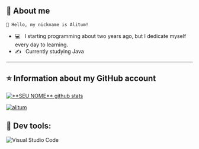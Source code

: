## 📖 About me
    💜 Hello, my nickname is Alitum!
- 💻 &nbsp; I starting programming about two years ago, but I dedicate myself every day to learning.
- ✍️ &nbsp; Currently studying Java
---

## ⭐ Information about my GitHub account
<a href="https://github.com/Alitum">
 <img align="center" src="https://github-readme-stats-sigma-five.vercel.app/api?username=alitum&show_icons=true&theme=dark&line_height=27" alt="**SEU NOME** github stats"/>
</a>

 [![alitum](https://github-readme-stats.vercel.app/api/top-langs/?username=alitum&hide=html&layout=compact&theme=dark)](https://github.com/alitum/github-readme-stats)


## 🔧 Dev tools: 
  ![Visual Studio Code](https://img.shields.io/badge/Visual%20Studio%20Code-0078d7.svg?style=for-the-badge&logo=visual-studio-code&logoColor=white)
